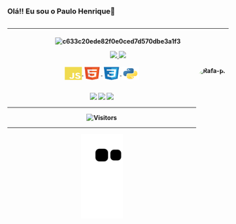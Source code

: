 ### Olá!! Eu sou o Paulo Henrique👋

##
<hr>
<h4 align="center">
 
![c633c20ede82f0e0ced7d570dbe3a1f3](https://user-images.githubusercontent.com/70382532/138322189-2db8df52-9dcb-40a0-88a8-c365466bd33d.gif)
<div align="center">
  <a href="https://github.com/henrifdez">
  <img height="180em" src="https://github-readme-stats.vercel.app/api?username=Henrifdez&show_icons=true&theme=dracula&include_all_commits=true&count_private=true"/>
  <img height="180em" src="https://github-readme-stats.vercel.app/api/top-langs/?username=henrifdez&layout=compact&langs_count=7&theme=dracula"/>
</div>
  
 <div style="display: inline_block"><br>
  <img align="center" alt="Rafa-Js" height="30" width="40" src="https://raw.githubusercontent.com/devicons/devicon/master/icons/javascript/javascript-plain.svg">
  <img align="center" alt="Rafa-HTML" height="30" width="40" src="https://raw.githubusercontent.com/devicons/devicon/master/icons/html5/html5-original.svg">
  <img align="center" alt="Rafa-CSS" height="30" width="40" src="https://raw.githubusercontent.com/devicons/devicon/master/icons/css3/css3-original.svg">
  <img align="center" alt="Rafa-Python" height="30" width="40" src="https://raw.githubusercontent.com/devicons/devicon/master/icons/python/python-original.svg">
  <img align="right" alt="Rafa-pic" height="180" style="border-radius:50px;"src="https://c.tenor.com/2XR4UA-C6BAAAAAM/dipper-fall.gif">
</div>
  
##
  
<div> 
  <a href="https://instagram.com/henryf.dez" target="_blank"><img src="https://img.shields.io/badge/-Instagram-%23E4405F?style=for-the-badge&logo=instagram&logoColor=white" target="_blank"></a> 
  <a href = "mailto:paulo.fernandes3032@gmail.com"><img src="https://img.shields.io/badge/-Gmail-%23333?style=for-the-badge&logo=gmail&logoColor=white" target="_blank"></a>
<!--  <a href="https://www.linkedin.com/in/rafaella-ballerini-45875016a" target="_blank"><img src="https://img.shields.io/badge/-LinkedIn-%230077B5?style=for-the-badge&logo=linkedin&logoColor=white" target="_blank"></a> -->
<a href="https://facebook.com/henrryf.dez" target="_blank"><img src="https://img.shields.io/badge/-Facebook-%230077B5?style=for-the-badge&logo=facebook&logoColor=white" target="_blank"></a>
 
<hr>

 ![Visitors](https://visitor-badge.glitch.me/badge?page_id=henrifdez&left_color=purple&right_color=red)

 
 <hr>

  ![Snake animation](https://github.com/rafaballerini/rafaballerini/blob/output/github-contribution-grid-snake.svg)
 
</div>
